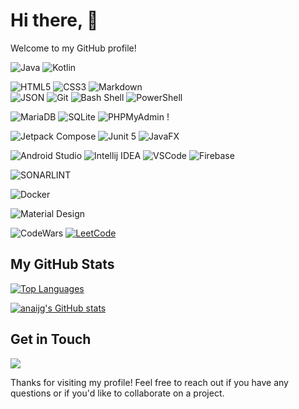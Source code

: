 # Hi there, 👋

Welcome to my GitHub profile! 
  
 ![Java](https://img.shields.io/badge/java-%23ED8B00.svg?style=for-the-badge&logo=openjdk&logoColor=white) ![Kotlin](https://img.shields.io/badge/kotlin-%237F52FF.svg?style=for-the-badge&logo=kotlin&logoColor=white)  
   
  ![HTML5](https://img.shields.io/badge/html5-%23E34F26.svg?style=for-the-badge&logo=html5&logoColor=white)    	![CSS3](https://img.shields.io/badge/CSS3-1572B6?style=for-the-badge&logo=css3&logoColor=white)  ![Markdown](https://img.shields.io/badge/markdown-%23000000.svg?style=for-the-badge&logo=markdown&logoColor=white)  
![JSON](https://img.shields.io/badge/json-5E5C5C?style=for-the-badge&logo=json&logoColor=white) 
![Git](https://img.shields.io/badge/GIT-E44C30?style=for-the-badge&logo=git&logoColor=white)
![Bash Shell](https://img.shields.io/badge/GNU%20Bash-4EAA25?style=for-the-badge&logo=GNU%20Bash&logoColor=white)
![PowerShell](https://img.shields.io/badge/powershell-5391FE?style=for-the-badge&logo=powershell&logoColor=white)
    
  ![MariaDB](https://img.shields.io/badge/MariaDB-003545?style=for-the-badge&logo=mariadb&logoColor=white)  ![SQLite](https://img.shields.io/badge/MySQL-005C84?style=for-the-badge&logo=mysql&logoColor=white) ![PHPMyAdmin](https://img.shields.io/badge/phpmyadmin-6C78AF?style=for-the-badge&logo=phpmyadmin&logoColor=white) !          
    
  ![Jetpack Compose](https://img.shields.io/badge/Jetpack%20Compose-4285F4?style=for-the-badge&logo=Jetpack%20Compose&logoColor=white)
  ![Junit 5](https://img.shields.io/badge/Junit5-25A162?style=for-the-badge&logo=junit5&logoColor=white)
  ![JavaFX](https://img.shields.io/badge/javafx-%23FF0000.svg?style=for-the-badge&logo=javafx&logoColor=white)
  
     
  ![Android Studio](https://img.shields.io/badge/Android_Studio-3DDC84?style=for-the-badge&logo=android-studio&logoColor=white)
  ![Intellij IDEA](https://img.shields.io/badge/IntelliJ_IDEA-000000.svg?style=for-the-badge&logo=intellij-idea&logoColor=white)
  ![VSCode](	https://img.shields.io/badge/VSCode-0078D4?style=for-the-badge&logo=visual%20studio%20code&logoColor=white)
  ![Firebase](https://img.shields.io/badge/firebase-ffca28?style=for-the-badge&logo=firebase&logoColor=black)  
  
   ![SONARLINT](https://img.shields.io/badge/SonarLint-CB2029?style=for-the-badge&logo=sonarlint&logoColor=white)
  
  ![Docker](https://img.shields.io/badge/Docker-2CA5E0?style=for-the-badge&logo=docker&logoColor=white)

  
![Material Design](https://img.shields.io/badge/material%20design-757575?style=for-the-badge&logo=material%20design&logoColor=white)  
    
  ![CodeWars](https://www.codewars.com/users/anaijg/badges/micro)
  [![LeetCode](https://img.shields.io/badge/-LeetCode-FFA116?style=for-the-badge&logo=LeetCode&logoColor=black)](https://leetcode.com/u/XKpjJNShQG/)
  

## My GitHub Stats

[![Top Languages](https://github-readme-stats.vercel.app/api/top-langs/?username=anaijg)](https://github.com/anaijg/github-readme-stats)

[![anaijg's GitHub stats](https://github-readme-stats.vercel.app/api?username=anaijg)](https://github.com/anaijg/github-readme-stats&hide=issues,contribs&show_icons=true&theme=)

## Get in Touch

<a href="https://www.linkedin.com/in/ana-isabel-jimenez-iesreyfernandovi-dam/"><img src="https://img.shields.io/badge/LinkedIn-0077B5?style=for-the-badge&logo=linkedin&logoColor=white" /></a>

Thanks for visiting my profile! Feel free to reach out if you have any questions or if you'd like to collaborate on a project.
